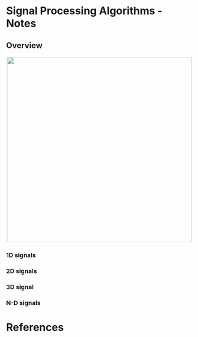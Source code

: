 # Signal Processing Algorithms - Notes



## Overview

<img src="..\resources\signal-dimensions.png" width="500" style="border:0px solid #FFFFFF; padding:1px; margin:1px">

### 1D signals
### 2D signals
### 3D signal

### N-D signals


# References